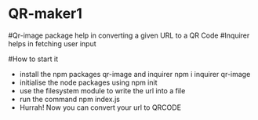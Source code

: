 # QR-maker1
#Qr-image package help in converting a given URL to a QR Code
#Inquirer helps in fetching user input

#How to start it
  - install the npm packages qr-image and inquirer npm i inquirer qr-image
  - initialise the node packages using npm init
  - use the filesystem module to write the url into a file
  - run the command npm index.js
  - Hurrah! Now you can convert your url to QRCODE
